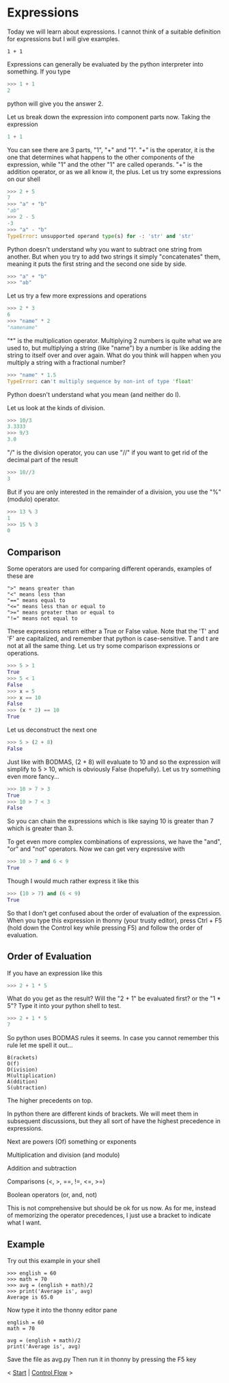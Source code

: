 Expressions
===========

Today we will learn about expressions. I cannot think of a suitable definition for expressions but I will give examples.

```
1 + 1
```

Expressions can generally be evaluated by the python interpreter into something. If you type

```python
>>> 1 + 1
2
```

python will give you the answer 2.

Let us break down the expression into component parts now. Taking the expression

```python
1 + 1
```

You can see there are 3 parts, "1", "+" and "1".
"+" is the operator, it is the one that determines what happens to the other components of the expression, while "1" and the other "1" are called operands.
"+" is the addition operator, or as we all know it, the plus. Let us try some expressions on our shell

```python
>>> 2 + 5
7
>>> "a" + "b"
"ab"
>>> 2 - 5
-3
>>> "a" - "b"
TypeError: unsupported operand type(s) for -: 'str' and 'str'
```

Python doesn't understand why you want to subtract one string from another. But when you try to add two strings it simply "concatenates" them, meaning it puts the first string and the second one side by side.

```python
>>> "a" + "b"
>>> "ab"
```

Let us try a few more expressions and operations

```python
>>> 2 * 3
6
>>> "name" * 2
"namename"
```

"\*" is the multiplication operator. Multiplying 2 numbers is quite what we are used to, but multiplying a string (like "name") by a number is like adding the string to itself over and over again. What do you think will happen when you multiply a string with a fractional number?

```python
>>> "name" * 1.5
TypeError: can't multiply sequence by non-int of type 'float'
```

Python doesn't understand what you mean (and neither do I).

Let us look at the kinds of division.

```python
>>> 10/3
3.3333
>>> 9/3
3.0
```

"/" is the division operator, you can use "//" if you want to get rid of the decimal part of the result

```python
>>> 10//3
3
```

But if you are only interested in the remainder of a division, you use the "%" (modulo) operator.

```python
>>> 13 % 3
1
>>> 15 % 3
0
```

Comparison
----------

Some operators are used for comparing different operands, examples of these are

    ">" means greater than
    "<" means less than
    "==" means equal to
    "<=" means less than or equal to
    ">=" means greater than or equal to
    "!=" means not equal to

These expressions return either a True or False value. Note that the 'T' and 'F' are capitalized, and remember that python is case-sensitive. T and t are not at all the same thing.
Let us try some comparison expressions or operations.

```python
>>> 5 > 1
True
>>> 5 < 1
False
>>> x = 5
>>> x == 10
False
>>> (x * 2) == 10
True
```

Let us deconstruct the next one

```python
>>> 5 > (2 + 8)
False
```

Just like with BODMAS, (2 + 8) will evaluate to 10 and so the expression will simplify to 5 > 10, which is obviously False (hopefully).
Let us try something even more fancy...

```python
>>> 10 > 7 > 3
True
>>> 10 > 7 < 3
False
```

So you can chain the expressions which is like saying 10 is greater than 7 which is greater than 3.

To get even more complex combinations of expressions, we have the "and", "or" and "not" operators. Now we can get very expressive with

```python
>>> 10 > 7 and 6 < 9
True
```

Though I would much rather express it like this

```python
>>> (10 > 7) and (6 < 9)
True
```

So that I don't get confused about the order of evaluation of the expression. When you type this expression in thonny (your trusty editor), press Ctrl + F5 (hold down the Control key while pressing F5) and follow the order of evaluation.

Order of Evaluation
-------------------

If you have an expression like this

```python
>>> 2 + 1 * 5
```

What do you get as the result? Will the "2 + 1" be evaluated first? or the "1 * 5"?
Type it into your python shell to test.

```python
>>> 2 + 1 * 5
7
```

So python uses BODMAS rules it seems. In case you cannot remember this rule let me spell it out...

```
B(rackets)
O(f)
D(ivision)
M(ultiplication)
A(ddition)
S(ubtraction)
```

The higher precedents on top.

In python there are different kinds of brackets. We will meet them in subsequent discussions, but they all sort of have the highest precedence in expressions.

Next are powers (Of) something or exponents

Multiplication and division (and modulo)

Addition and subtraction

Comparisons (<, >, ==, !=, <=, >=)

Boolean operators (or, and, not)

This is not comprehensive but should be ok for us now. As for me, instead of memorizing the operator precedences, I just use a bracket to indicate what I want.

Example
-------

Try out this example in your shell

```
>>> english = 60
>>> math = 70
>>> avg = (english + math)/2
>>> print('Average is', avg)
Average is 65.0
```

Now type it into the thonny editor pane

```
english = 60
math = 70

avg = (english + math)/2
print('Average is', avg)
```

Save the file as avg.py
Then run it in thonny by pressing the F5 key

< [Start](/page1) | [Control Flow](/page3) >